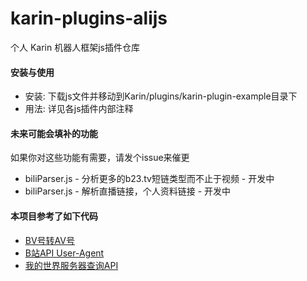 # karin-plugins-alijs
个人 Karin 机器人框架js插件仓库

#### 安装与使用

- 安装: 下载js文件并移动到Karin/plugins/karin-plugin-example目录下<br>
- 用法: 详见各js插件内部注释

#### 未来可能会填补的功能
如果你对这些功能有需要，请发个issue来催更
- biliParser.js - 分析更多的b23.tv短链类型而不止于视频 - 开发中
- biliParser.js - 解析直播链接，个人资料链接 - 开发中

#### 本项目参考了如下代码
- [BV号转AV号](https://www.zhihu.com/question/381784377/answer/1099438784)
- [B站API User-Agent](https://gitee.com/SmallK111407/earth-k-plugin)
- [我的世界服务器查询API](https://github.com/CikeyQi/mc-plugin)
